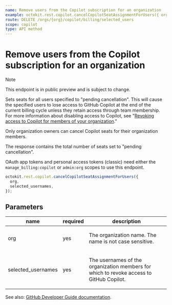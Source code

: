 ```yaml
---
name: Remove users from the Copilot subscription for an organization
example: octokit.rest.copilot.cancelCopilotSeatAssignmentForUsers({ org, selected_usernames })
route: DELETE /orgs/{org}/copilot/billing/selected_users
scope: copilot
type: API method
---
```


# Remove users from the Copilot subscription for an organization

> [!NOTE]
> This endpoint is in public preview and is subject to change.

Sets seats for all users specified to "pending cancellation".
This will cause the specified users to lose access to GitHub Copilot at the end of the current billing cycle unless they retain access through team membership.
For more information about disabling access to Copilot, see "[Revoking access to Copilot for members of your organization](https://docs.github.com/copilot/managing-copilot/managing-github-copilot-in-your-organization/managing-access-to-github-copilot-in-your-organization/revoking-access-to-copilot-for-members-of-your-organization)."

Only organization owners can cancel Copilot seats for their organization members.

The response contains the total number of seats set to "pending cancellation".

OAuth app tokens and personal access tokens (classic) need either the `manage_billing:copilot` or `admin:org` scopes to use this endpoint.

```js
octokit.rest.copilot.cancelCopilotSeatAssignmentForUsers({
  org,
  selected_usernames,
});
```

## Parameters

<table>
  <thead>
    <tr>
      <th>name</th>
      <th>required</th>
      <th>description</th>
    </tr>
  </thead>
  <tbody>
    <tr><td>org</td><td>yes</td><td>

The organization name. The name is not case sensitive.

</td></tr>
<tr><td>selected_usernames</td><td>yes</td><td>

The usernames of the organization members for which to revoke access to GitHub Copilot.

</td></tr>
  </tbody>
</table>

See also: [GitHub Developer Guide documentation](https://docs.github.com/rest/copilot/copilot-user-management#remove-users-from-the-copilot-subscription-for-an-organization).
